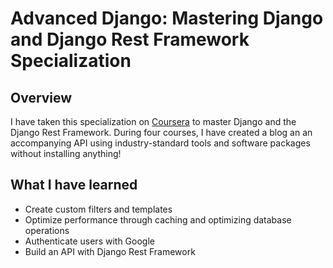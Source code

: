 # Advanced Django: Mastering Django and Django Rest Framework Specialization


## Overview

I have taken this specialization on [Coursera](https://www.coursera.org/specializations/codio-advanced-django-and-django-rest-framework) to master Django and the Django Rest Framework. 
During four courses, I have created a blog an an accompanying API using industry-standard tools and software packages without installing anything!

## What I have learned

- Create custom filters and templates
- Optimize performance through caching and optimizing database operations
- Authenticate users with Google
- Build an API with Django Rest Framework
